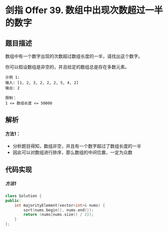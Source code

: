 # 剑指 Offer 39. 数组中出现次数超过一半的数字

## 题目描述
数组中有一个数字出现的次数超过数组长度的一半，请找出这个数字。

你可以假设数组是非空的，并且给定的数组总是存在多数元素。

```
示例 1:
输入: [1, 2, 3, 2, 2, 2, 5, 4, 2]
输出: 2
 
限制：
1 <= 数组长度 <= 50000
```

## 解析
#### 方法1：
- 分析题目得知，数组非空，并且有一个数字超过了数组长度的一半
- 因此可以对数组进行排序，那么数组的中间位置，一定为众数

## 代码实现
##### 方法1
```C++
class Solution {
public:
    int majorityElement(vector<int>& nums) {
        sort(nums.begin(), nums.end());
        return (nums[nums.size() / 2]);
    }
};
```

